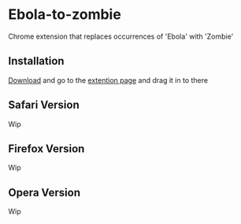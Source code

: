 Ebola-to-zombie
===============

Chrome extension that replaces occurrences of 'Ebola' with 'Zombie'


Installation
------------

[Download](https://github.com/ioangogo/Ebola-to-zombie/delete/master/ebolatozombie.crx) and go to the [extention page](chrome://extensions/) and drag it in to there


Safari Version
--------------

Wip

Firefox Version
---------------

Wip

Opera Version
---------------

Wip
